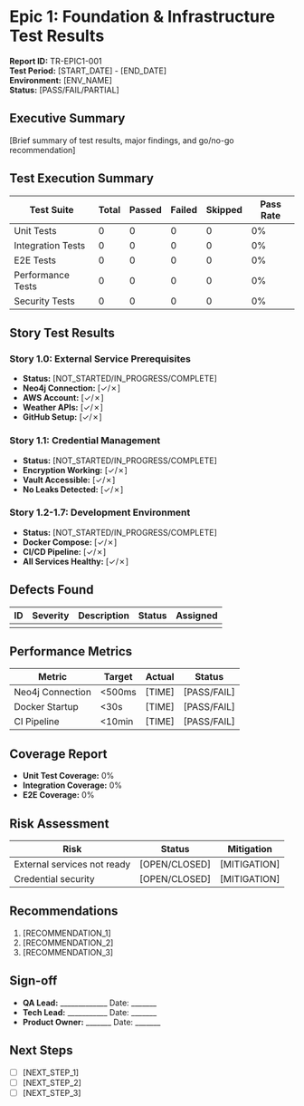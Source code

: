 # Epic 1: Foundation & Infrastructure Test Results

**Report ID:** TR-EPIC1-001  
**Test Period:** [START_DATE] - [END_DATE]  
**Environment:** [ENV_NAME]  
**Status:** [PASS/FAIL/PARTIAL]

## Executive Summary

[Brief summary of test results, major findings, and go/no-go recommendation]

## Test Execution Summary

| Test Suite | Total | Passed | Failed | Skipped | Pass Rate |
|------------|-------|--------|--------|---------|-----------|
| Unit Tests | 0 | 0 | 0 | 0 | 0% |
| Integration Tests | 0 | 0 | 0 | 0 | 0% |
| E2E Tests | 0 | 0 | 0 | 0 | 0% |
| Performance Tests | 0 | 0 | 0 | 0 | 0% |
| Security Tests | 0 | 0 | 0 | 0 | 0% |

## Story Test Results

### Story 1.0: External Service Prerequisites
- **Status:** [NOT_STARTED/IN_PROGRESS/COMPLETE]
- **Neo4j Connection:** [✓/✗]
- **AWS Account:** [✓/✗]
- **Weather APIs:** [✓/✗]
- **GitHub Setup:** [✓/✗]

### Story 1.1: Credential Management
- **Status:** [NOT_STARTED/IN_PROGRESS/COMPLETE]
- **Encryption Working:** [✓/✗]
- **Vault Accessible:** [✓/✗]
- **No Leaks Detected:** [✓/✗]

### Story 1.2-1.7: Development Environment
- **Status:** [NOT_STARTED/IN_PROGRESS/COMPLETE]
- **Docker Compose:** [✓/✗]
- **CI/CD Pipeline:** [✓/✗]
- **All Services Healthy:** [✓/✗]

## Defects Found

| ID | Severity | Description | Status | Assigned |
|----|----------|-------------|--------|----------|
| | | | | |

## Performance Metrics

| Metric | Target | Actual | Status |
|--------|--------|--------|--------|
| Neo4j Connection | <500ms | [TIME] | [PASS/FAIL] |
| Docker Startup | <30s | [TIME] | [PASS/FAIL] |
| CI Pipeline | <10min | [TIME] | [PASS/FAIL] |

## Coverage Report

- **Unit Test Coverage:** 0%
- **Integration Coverage:** 0%
- **E2E Coverage:** 0%

## Risk Assessment

| Risk | Status | Mitigation |
|------|--------|------------|
| External services not ready | [OPEN/CLOSED] | [MITIGATION] |
| Credential security | [OPEN/CLOSED] | [MITIGATION] |

## Recommendations

1. [RECOMMENDATION_1]
2. [RECOMMENDATION_2]
3. [RECOMMENDATION_3]

## Sign-off

- **QA Lead:** _____________ Date: _______
- **Tech Lead:** ___________ Date: _______
- **Product Owner:** _______ Date: _______

## Next Steps

- [ ] [NEXT_STEP_1]
- [ ] [NEXT_STEP_2]
- [ ] [NEXT_STEP_3]